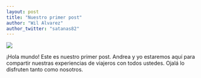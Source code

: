 ```yaml
---
layout: post
title: "Nuestro primer post"
author: "Wil Alvarez"
author_twitter: "satanas82"
---
```


<img src="http://satanas.github.io/dosviajeros/images/travel_memories.jpg" />

¡Hola mundo! Este es nuestro primer post. Andrea y yo estaremos aquí para compartir nuestras experiencias 
de viajeros con todos ustedes. Ojalá lo disfruten tanto como nosotros.
